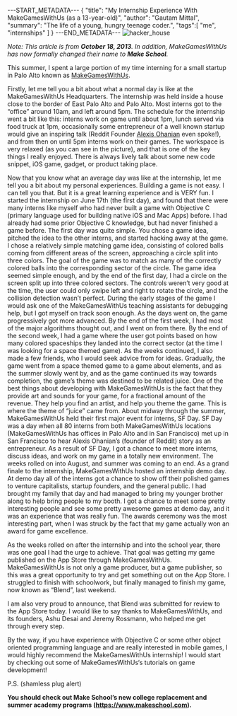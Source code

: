---START_METADATA---
{
  "title": "My Internship Experience With MakeGamesWithUs (as a 13-year-old)",
  "author": "Gautam Mittal",
  "summary": "The life of a young, hungry teenage coder.",
  "tags":[
    "me",
    "internships"
  ]
}
---END_METADATA---
![hacker_house](https://cdn-images-1.medium.com/max/800/1*vf_XZYUMxJx6Q-Iqi5pPQQ.jpeg)

_Note: This article is from **October 18, 2013**. In addition, MakeGamesWithUs has now formally changed their name to **Make School**._

This summer, I spent a large portion of my time interning for a small startup in Palo Alto known as [MakeGamesWithUs](https://www.makeschool.com/?source=mgwu).

  Firstly, let me tell you a bit about what a normal day is like at the MakeGamesWithUs Headquarters. The internship was held inside a house close to the border of East Palo Alto and Palo Alto. Most interns got to the “office” around 10am, and left around 5pm. The schedule for the internship went a bit like this: interns work on game until about 1pm, lunch served via food truck at 1pm, occasionally some entrepreneur of a well known startup would give an inspiring talk (Reddit Founder [Alexis Ohanian](http://alexisohanian.com/) even spoke!), and from then on until 5pm interns work on their games. The workspace is very relaxed (as you can see in the picture), and that is one of the key things I really enjoyed. There is always lively talk about some new code snippet, iOS game, gadget, or product taking place.

  Now that you know what an average day was like at the internship, let me tell you a bit about my personal experiences. Building a game is not easy. I can tell you that. But it is a great learning experience and is VERY fun. I started the internship on June 17th (the first day), and found that there were many interns like myself who had never built a game with Objective C (primary language used for building native iOS and Mac Apps) before. I had already had some prior Objective C knowledge, but had never finished a game before. The first day was quite simple. You chose a game idea, pitched the idea to the other interns, and started hacking away at the game. I chose a relatively simple matching game idea, consisting of colored balls coming from different areas of the screen, approaching a circle split into three colors. The goal of the game was to match as many of the correctly colored balls into the corresponding sector of the circle. The game idea seemed simple enough, and by the end of the first day, I had a circle on the screen split up into three colored sectors. The controls weren’t very good at the time, the user could only swipe left and right to rotate the circle, and the collision detection wasn’t perfect. During the early stages of the game I would ask one of the MakeGamesWithUs teaching assistants for debugging help, but I got myself on track soon enough. As the days went on, the game progressively got more advanced. By the end of the first week, I had most of the major algorithms thought out, and I went on from there. By the end of the second week, I had a game where the user got points based on how many colored spaceships they landed into the correct sector (at the time I was looking for a space themed game). As the weeks continued, I also made a few friends, who I would seek advice from for ideas. Gradually, the game went from a space themed game to a game about elements, and as the summer slowly went by, and as the game continued its way towards completion, the game’s theme was destined to be related juice. One of the best things about developing with MakeGamesWithUs is the fact that they provide art and sounds for your game, for a fractional amount of the revenue. They help you find an artist, and help you theme the game. This is where the theme of “juice” came from. About midway through the summer, MakeGamesWithUs held their first major event for interns, SF Day. SF Day was a day when all 80 interns from both MakeGamesWithUs locations (MakeGamesWithUs has offices in Palo Alto and in San Francisco) met up in San Francisco to hear Alexis Ohanian’s (founder of Reddit) story as an entrepreneur. As a result of SF Day, I got a chance to meet more interns, discuss ideas, and work on my game in a totally new environment. The weeks rolled on into August, and summer was coming to an end. As a grand finale to the internship, MakeGamesWithUs hosted an internship demo day. At demo day all of the interns got a chance to show off their polished games to venture capitalists, startup founders, and the general public. I had brought my family that day and had managed to bring my younger brother along to help bring people to my booth. I got a chance to meet some pretty interesting people and see some pretty awesome games at demo day, and it was an experience that was really fun. The awards ceremony was the most interesting part, when I was struck by the fact that my game actually won an award for game excellence.

  As the weeks rolled on after the internship and into the school year, there was one goal I had the urge to achieve. That goal was getting my game published on the App Store through MakeGamesWithUs. MakeGamesWithUs is not only a game producer, but a game publisher, so this was a great opportunity to try and get something out on the App Store. I struggled to finish with schoolwork, but finally managed to finish my game, now known as “Blend”, last weekend.

  I am also very proud to announce, that Blend was submitted for review to the App Store today. I would like to say thanks to MakeGamesWithUs, and its founders, Ashu Desai and Jeremy Rossmann, who helped me get through every step.

  By the way, if you have experience with Objective C or some other object oriented programming language and are really interested in mobile games, I would highly recommend the MakeGamesWithUs internship! I would start by checking out some of MakeGamesWithUs‘s tutorials on game development!

  P.S. (shamless plug alert)

  __You should check out Make School’s new college replacement and summer academy programs (https://www.makeschool.com).__
